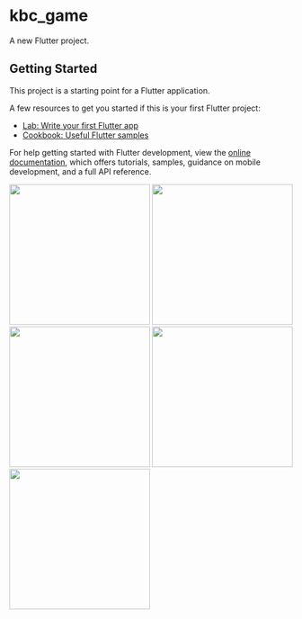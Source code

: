 # kbc_game

A new Flutter project.

## Getting Started

This project is a starting point for a Flutter application.

A few resources to get you started if this is your first Flutter project:

- [Lab: Write your first Flutter app](https://docs.flutter.dev/get-started/codelab)
- [Cookbook: Useful Flutter samples](https://docs.flutter.dev/cookbook)

For help getting started with Flutter development, view the
[online documentation](https://docs.flutter.dev/), which offers tutorials,
samples, guidance on mobile development, and a full API reference.

<img src="https://user-images.githubusercontent.com/118718488/235517634-3f1caefa-0d73-460b-9086-e331d58b64d1.png" width="250px">
<img src="https://user-images.githubusercontent.com/118718488/235517753-98c7122e-8625-4825-be17-18420d6eb20b.png" width="250px">
<img src="https://user-images.githubusercontent.com/118718488/235517795-1773d0b2-8f7d-45d6-b0b3-7a3c00079ea3.png" width="250px">
<img src="https://user-images.githubusercontent.com/118718488/235517856-8f381645-712d-4a70-8dc0-e7762aecb47b.png" width="250px">
<img src="https://user-images.githubusercontent.com/118718488/235517904-36dbba37-d9c1-4605-a8f1-294f1537123d.png" width="250px">
